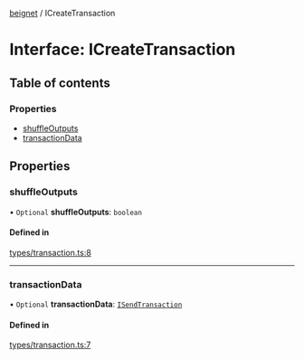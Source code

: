 [beignet](../README.md) / ICreateTransaction

# Interface: ICreateTransaction

## Table of contents

### Properties

- [shuffleOutputs](ICreateTransaction.md#shuffleoutputs)
- [transactionData](ICreateTransaction.md#transactiondata)

## Properties

### shuffleOutputs

• `Optional` **shuffleOutputs**: `boolean`

#### Defined in

[types/transaction.ts:8](https://github.com/synonymdev/beignet/blob/7c83290/src/types/transaction.ts#L8)

___

### transactionData

• `Optional` **transactionData**: [`ISendTransaction`](ISendTransaction.md)

#### Defined in

[types/transaction.ts:7](https://github.com/synonymdev/beignet/blob/7c83290/src/types/transaction.ts#L7)
